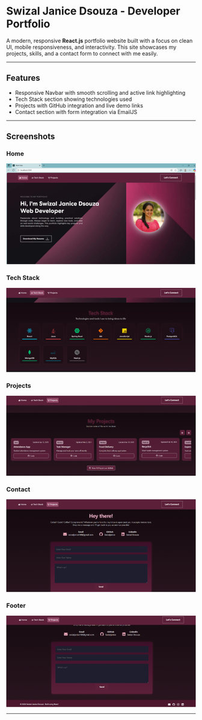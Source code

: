 # Swizal Janice Dsouza - Developer Portfolio

A modern, responsive **React.js** portfolio website built with a focus on clean UI, mobile responsiveness, and interactivity. This site showcases my projects, skills, and a contact form to connect with me easily.

---

## Features

- Responsive Navbar with smooth scrolling and active link highlighting
- Tech Stack section showing technologies used
- Projects with GitHub integration and live demo links
- Contact section with form integration via EmailJS

---

## Screenshots

### Home
![Home Page](./src/assets/img/Home.png)

### Tech Stack
![Tech Stack Page](./src/assets/img/Techstack.png)

### Projects
![Project Page](./src/assets/img/Projects.png)

### Contact
![Contact Page](./src/assets/img/Contact.png)

### Footer
![Footer Page](./src/assets/img/Footer.png)

---

